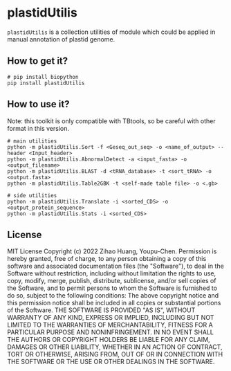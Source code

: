 # plastidUtilis

`plastidUtilis` is a collection utilities of module which could be applied in manual annotation of plastid genome.



## How to get it?

```shell
# pip install biopython
pip install plastidUtilis
```



## How to use it?

Note: this toolkit is only compatible with TBtools, so be careful with other format in this version.

```shell
# main utilities
python -m plastidUtilis.Sort -f <Geseq_out_seq> -o <name_of_output> --header <Input_header>
python -m plastidUtilis.AbnormalDetect -a <input_fasta> -o <output_filename>
python -m plastidUtilis.BLAST -d <tRNA_database> -t <sort_tRNA> -o <output.fasta>
python -m plastidUtilis.Table2GBK -t <self-made table file> -o <.gb> 

# side utilities
python -m plastidUtilis.Translate -i <sorted_CDS> -o <output_protein_sequence>
python -m plastidUtilis.Stats -i <sorted_CDS>
```



## License

MIT License
Copyright (c) 2022 Zihao Huang, Youpu-Chen.
Permission is hereby granted, free of charge, to any person obtaining a copy
of this software and associated documentation files (the "Software"), to deal in the Software without restriction, including without limitation the rights to use, copy, modify, merge, publish, distribute, sublicense, and/or sell copies of the Software, and to permit persons to whom the Software is furnished to do so, subject to the following conditions:
The above copyright notice and this permission notice shall be included in all copies or substantial portions of the Software.
THE SOFTWARE IS PROVIDED "AS IS", WITHOUT WARRANTY OF ANY KIND, EXPRESS OR IMPLIED, INCLUDING BUT NOT LIMITED TO THE WARRANTIES OF MERCHANTABILITY, FITNESS FOR A PARTICULAR PURPOSE AND NONINFRINGEMENT. IN NO EVENT SHALL THE AUTHORS OR COPYRIGHT HOLDERS BE LIABLE FOR ANY CLAIM, DAMAGES OR OTHER LIABILITY, WHETHER IN AN ACTION OF CONTRACT, TORT OR OTHERWISE, ARISING FROM, OUT OF OR IN CONNECTION WITH THE SOFTWARE OR THE USE OR OTHER DEALINGS IN THE SOFTWARE.